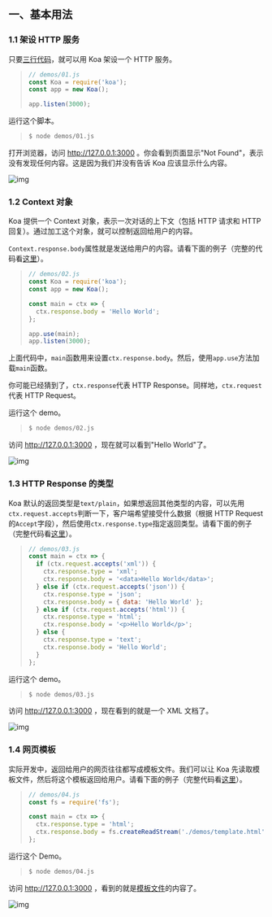 

## 一、基本用法

### 1.1 架设 HTTP 服务

只要[三行代码](https://github.com/ruanyf/koa-demos/blob/master/demos/01.js)，就可以用 Koa 架设一个 HTTP 服务。

> ```javascript
> // demos/01.js
> const Koa = require('koa');
> const app = new Koa();
> 
> app.listen(3000);
> ```

运行这个脚本。

> ```bash
> $ node demos/01.js
> ```

打开浏览器，访问 http://127.0.0.1:3000 。你会看到页面显示"Not Found"，表示没有发现任何内容。这是因为我们并没有告诉 Koa 应该显示什么内容。

![img](http://www.ruanyifeng.com/blogimg/asset/2017/bg2017080802.png)

### 1.2 Context 对象

Koa 提供一个 Context 对象，表示一次对话的上下文（包括 HTTP 请求和 HTTP 回复）。通过加工这个对象，就可以控制返回给用户的内容。

`Context.response.body`属性就是发送给用户的内容。请看下面的例子（完整的代码看[这里](https://github.com/ruanyf/koa-demos/blob/master/demos/01.js)）。

> ```javascript
> // demos/02.js
> const Koa = require('koa');
> const app = new Koa();
> 
> const main = ctx => {
>   ctx.response.body = 'Hello World';
> };
> 
> app.use(main);
> app.listen(3000);
> ```

上面代码中，`main`函数用来设置`ctx.response.body`。然后，使用`app.use`方法加载`main`函数。

你可能已经猜到了，`ctx.response`代表 HTTP Response。同样地，`ctx.request`代表 HTTP Request。

运行这个 demo。

> ```bash
> $ node demos/02.js
> ```

访问 http://127.0.0.1:3000 ，现在就可以看到"Hello World"了。

![img](http://www.ruanyifeng.com/blogimg/asset/2017/bg2017080803.png)

### 1.3 HTTP Response 的类型

Koa 默认的返回类型是`text/plain`，如果想返回其他类型的内容，可以先用`ctx.request.accepts`判断一下，客户端希望接受什么数据（根据 HTTP Request 的`Accept`字段），然后使用`ctx.response.type`指定返回类型。请看下面的例子（完整代码看[这里](https://github.com/ruanyf/koa-demos/blob/master/demos/03.js)）。

> ```javascript
> // demos/03.js
> const main = ctx => {
>   if (ctx.request.accepts('xml')) {
>     ctx.response.type = 'xml';
>     ctx.response.body = '<data>Hello World</data>';
>   } else if (ctx.request.accepts('json')) {
>     ctx.response.type = 'json';
>     ctx.response.body = { data: 'Hello World' };
>   } else if (ctx.request.accepts('html')) {
>     ctx.response.type = 'html';
>     ctx.response.body = '<p>Hello World</p>';
>   } else {
>     ctx.response.type = 'text';
>     ctx.response.body = 'Hello World';
>   }
> };
> ```

运行这个 demo。

> ```bash
> $ node demos/03.js
> ```

访问 http://127.0.0.1:3000 ，现在看到的就是一个 XML 文档了。

![img](http://www.ruanyifeng.com/blogimg/asset/2017/bg2017080804.png)

### 1.4 网页模板

实际开发中，返回给用户的网页往往都写成模板文件。我们可以让 Koa 先读取模板文件，然后将这个模板返回给用户。请看下面的例子（完整代码看[这里](https://github.com/ruanyf/koa-demos/blob/master/demos/04.js)）。

> ```javascript
> // demos/04.js
> const fs = require('fs');
> 
> const main = ctx => {
>   ctx.response.type = 'html';
>   ctx.response.body = fs.createReadStream('./demos/template.html');
> };
> ```

运行这个 Demo。

> ```bash
> $ node demos/04.js
> ```

访问 http://127.0.0.1:3000 ，看到的就是[模板文件](https://github.com/ruanyf/koa-demos/blob/master/demos/template.html)的内容了。

![img](http://www.ruanyifeng.com/blogimg/asset/2017/bg2017080805.png)